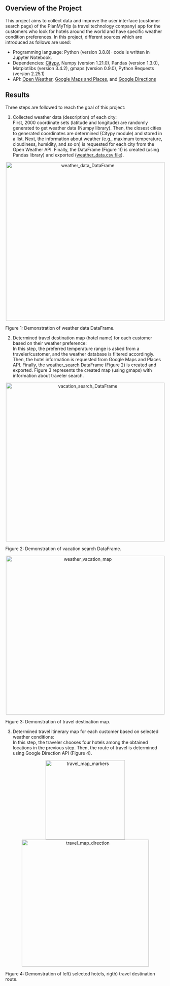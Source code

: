 ## Overview of the Project
This project aims to collect data and improve the user interface (customer search page) of the PlanMyTrip (a travel technology company) app for the customers who look for hotels around the world and have specific weather condition preferences. 
In this project, different sources which are introduced as follows are used:
- Programming language: Python (version 3.8.8)- code is written in Jupyter Notebook.
- Dependencies: [Citypy](https://github.com/wingchen/citipy), Numpy (version 1.21.0), Pandas (version 1.3.0), Matplotlibs (version 3.4.2), gmaps (version 0.9.0), Python Requests (version 2.25.1)
- API: [Open Weather](https://openweathermap.org/api), [Google Maps and Places](https://cloud.google.com/maps-platform/), and [Google Directions](https://cloud.google.com/maps-platform/)

## Results
Three steps are followed to reach the goal of this project:<br>
1. Collected weather data (description) of each city:<br>
First, 2000 coordinate sets (latitude and longitude) are randomly generated to get weather data (Numpy library). Then, the closest cities to generated coordinates are determined (Citypy module) and stored in a list. Next, the information about weather (e.g., maximum temperature, cloudiness, humidity, and so on) is requested for each city from the Open Weather API. Finally, the DataFrame (Figure 1)) is created (using Pandas library) and exported ([weather_data.csv file](https://github.com/elp192/World-Weather-Analysis/blob/35511af81f7806505bc2a0aebdf25488e1849952/weather_data/weather_data.csv)).
<p img align="center" width="100%">
<img width="500" alt="weather_data_DataFrame" src="https://user-images.githubusercontent.com/85843401/129462668-e9ad7e5b-875b-48b4-9f58-d38a482cdd4f.png">
<figcaption>Figure 1: Demonstration of weather data DataFrame.</figcaption></figure/> 
<p align="center">
</p>

2. Determined travel destination map (hotel name) for each customer based on their weather preference:<br>
In this step, the preferred temperature range is asked from a traveler/customer, and the weather database is filtered accordingly. Then, the hotel information is requested from Google Maps and Places API. Finally, the [weather_search](https://github.com/elp192/World-Weather-Analysis/blob/1ec60a787f6e497426fadaa4eea5830c0282b514/vacation_search/weather_vacation.csv) DataFrame (Figure 2) is created and exported. Figure 3 represents the created map (using gmaps) with information about traveler search. 
<p img align="center" width="100%">
<img width="500" alt="vacation_search_DataFrame" src="https://user-images.githubusercontent.com/85843401/129462785-6f29701e-ba3e-40b9-be78-02b500b27bdb.png">
<figcaption>Figure 2: Demonstration of vacation search DataFrame.</figcaption></figure/> 
<p align="center">
</p>

<p img align="center" width="100%">
<img width="500" alt="weather_vacation_map" src="https://user-images.githubusercontent.com/85843401/129462919-bea716bc-3022-44b6-b77a-32689e42c5b9.png">
<figcaption>Figure 3: Demonstration of travel destination map.</figcaption></figure/> 
<p align="center">
</p>

3. Determined travel itinerary map for each customer based on selected weather conditions: <br>
In this step, the traveler chooses four hotels among the obtained locations in the previous step. Then, the route of travel is determined using Google Direction API (Figure 4).
<p img align="center" width="100%">
<img width="250" alt="travel_map_markers" src="https://user-images.githubusercontent.com/85843401/129463058-3f016baf-41e1-400d-93c3-4e323a33e2e3.png">
<img width="400" alt="travel_map_direction" src="https://user-images.githubusercontent.com/85843401/129463060-334b3967-9146-4427-b292-92cfba92d930.png"><figcaption>Figure 4: Demonstration of left) selected hotels, rigth) travel destination route.</figcaption></figure/> 
<p align="center">
</p>
